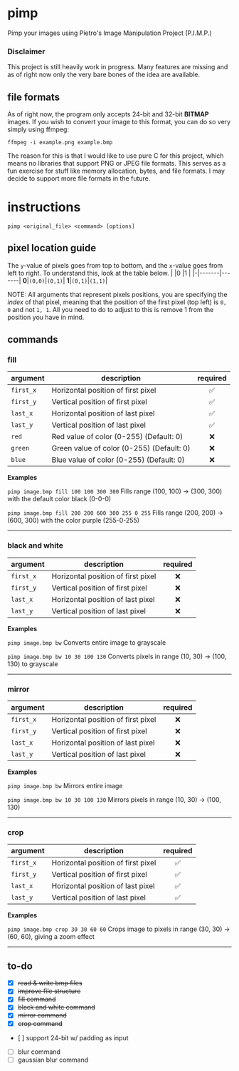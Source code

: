 # pimp
Pimp your images using Pietro's Image Manipulation Project (P.I.M.P.)

### Disclaimer
This project is still heavily work in progress. Many features are missing and as of right now only the very bare bones of the idea are available.

## file formats
As of right now, the program only accepts 24-bit and 32-bit **BITMAP** images.
If you wish to convert your image to this format, you can do so very simply using ffmpeg:

`ffmpeg -i example.png example.bmp`

The reason for this is that I would like to use pure C for this project, which means no libraries that support PNG or JPEG file formats. 
This serves as a fun exercise for stuff like memory allocation, bytes, and file formats. I may decide to support more file formats in the future.

# instructions
`pimp <original_file> <command> [options]`

## pixel location guide

The `y`-value of pixels goes from top to bottom, and the `x`-value goes from left to right. To understand this, look at the table below.
| |0      |1      |
|-|-------|-------|
**0**|`(0,0)`|`(0,1)`|
**1**|`(0,1)`|`(1,1)`|

NOTE: All arguments that represent pixels positions, you are specifying the _index_ of that pixel, meaning that the position of the first pixel (top left) is `0, 0` and not `1, 1`. All you need to do to adjust to this is remove 1 from the position you have in mind.

## commands
### fill 
| argument | description | required |
|----------|-------------|:--------:|
| `first_x`  | Horizontal position of first pixel | ✅ |
| `first_y`  | Vertical position of first pixel   | ✅ |
| `last_x`   | Horizontal position of last pixel  | ✅ |
| `last_y`   | Vertical position of last pixel    | ✅ | 
| `red`      | Red value of color (0-255) (Default: 0) |❌|
| `green`    | Green value of color (0-255) (Default: 0) |❌|
| `blue`     | Blue value of color (0-255) (Default: 0) |❌|

**Examples**

`pimp image.bmp fill 100 100 300 300` Fills range (100, 100) -> (300, 300) with the default color black (0-0-0)

`pimp image.bmp fill 200 200 600 300 255 0 255` Fills range (200, 200) -> (600, 300) with the color purple (255-0-255)

---

### black and white
| argument | description | required |
|----------|-------------|:--------:|
| `first_x`  | Horizontal position of first pixel |❌|
| `first_y`  | Vertical position of first pixel   |❌|
| `last_x`   | Horizontal position of last pixel  |❌|
| `last_y`   | Vertical position of last pixel    |❌| 

**Examples**

`pimp image.bmp bw` Converts entire image to grayscale

`pimp image.bmp bw 10 30 100 130` Converts pixels in range (10, 30) -> (100, 130) to grayscale

---

### mirror
| argument | description | required |
|----------|-------------|:--------:|
| `first_x`  | Horizontal position of first pixel |❌|
| `first_y`  | Vertical position of first pixel   |❌|
| `last_x`   | Horizontal position of last pixel  |❌|
| `last_y`   | Vertical position of last pixel    |❌| 

**Examples**

`pimp image.bmp bw` Mirrors entire image

`pimp image.bmp bw 10 30 100 130` Mirrors pixels in range (10, 30) -> (100, 130)

---

### crop
| argument | description | required |
|----------|-------------|:--------:|
| `first_x`  | Horizontal position of first pixel | ✅ |
| `first_y`  | Vertical position of first pixel   | ✅ |
| `last_x`   | Horizontal position of last pixel  | ✅ |
| `last_y`   | Vertical position of last pixel    | ✅ | 

**Examples**

`pimp image.bmp crop 30 30 60 60` Crops image to pixels in range (30, 30) -> (60, 60), giving a zoom effect

---

## to-do
- [x] ~~read & write bmp files~~
- [x] ~~improve file structure~~
- [x] ~~fill command~~
- [x] ~~black and white command~~
- [x] ~~mirror command~~
- [x] ~~crop command~~
- [ ] support 24-bit w/ padding as input
- [ ] blur command
- [ ] gaussian blur command

